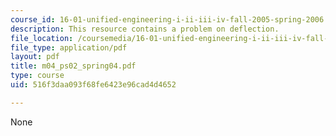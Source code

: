 ```yaml
---
course_id: 16-01-unified-engineering-i-ii-iii-iv-fall-2005-spring-2006
description: This resource contains a problem on deflection.
file_location: /coursemedia/16-01-unified-engineering-i-ii-iii-iv-fall-2005-spring-2006/516f3daa093f68fe6423e96cad4d4652_m04_ps02_spring04.pdf
file_type: application/pdf
layout: pdf
title: m04_ps02_spring04.pdf
type: course
uid: 516f3daa093f68fe6423e96cad4d4652

---
```

None